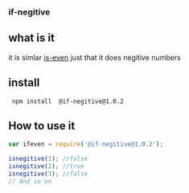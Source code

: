 ### if-negitive

## what is it
it is simlar [is-even](https://github.com/samuelmarina/is-even/) just that it does negitive numbers

## install
` npm install  @if-negitive@1.0.2`

## How to use it
```js
var ifeven = require('@if-negitive@1.0.2');

isnegitive(1); //false
isnegitive(2); //true
isnegitive(3); //false
// And so on
```


